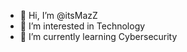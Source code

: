 - 👋 Hi, I’m @itsMazZ 
- 👀 I’m interested in Technology 
- 🌱 I’m currently learning Cybersecurity


<!---
itsMazZ/itsMazZ is a ✨ special ✨ repository because its `README.md` (this file) appears on your GitHub profile.
You can click the Preview link to take a look at your changes.
--->

